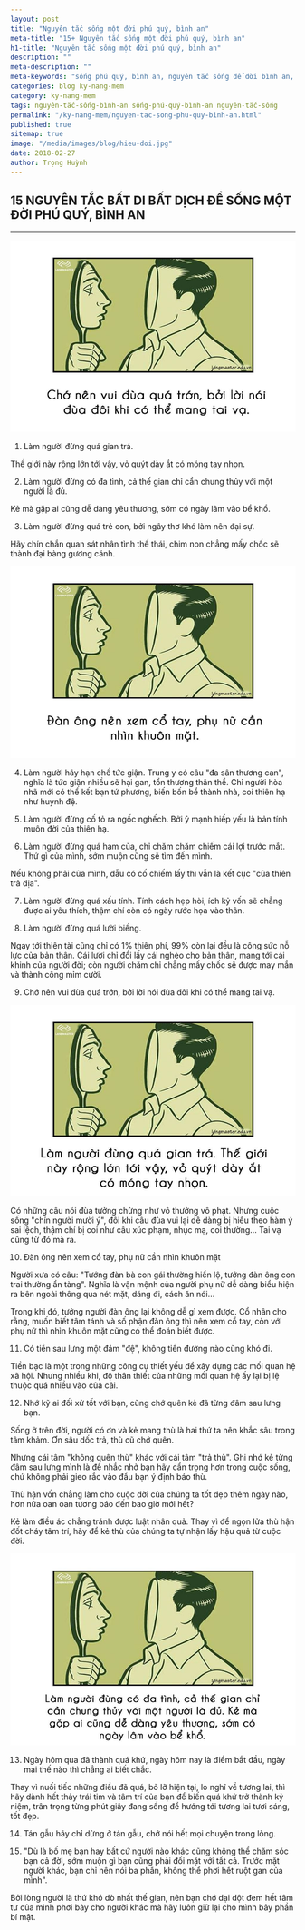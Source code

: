 ```yaml
---
layout: post
title: "Nguyên tắc sống một đời phú quý, bình an"
meta-title: "15+ Nguyên tắc sống một đời phú quý, bình an"
h1-title: "Nguyên tắc sống một đời phú quý, bình an"
description: ""
meta-description: ""
meta-keywords: "sống phú quý, bình an, nguyên tắc sống để đời bình an, nguyên tắc sống được phú quý"
categories: blog ky-nang-mem
category: ky-nang-mem
tags: nguyên-tắc-sống-bình-an sống-phú-quý-bình-an nguyên-tắc-sống
permalink: "/ky-nang-mem/nguyen-tac-song-phu-quy-binh-an.html"
published: true
sitemap: true
image: "/media/images/blog/hieu-doi.jpg"
date: 2018-02-27
author: Trọng Huỳnh
---
```



## 15 NGUYÊN TẮC BẤT DI BẤT DỊCH ĐỂ SỐNG MỘT ĐỜI PHÚ QUÝ, BÌNH AN
---------------------------------

<img  src="/media/images/blog/14-nguyen-tac-song-binh-an-2.jpg" alt="nguyên tắc dạy con" class="image_fade responsive-img lazy">


1. Làm người đừng quá gian trá. 

Thế giới này rộng lớn tới vậy, vỏ quýt dày ắt có móng tay nhọn.

2. Làm người đừng có đa tình, cả thế gian chỉ cần chung thủy với một người là đủ. 

Kẻ mà gặp ai cũng dễ dàng yêu thương, sớm có ngày lâm vào bể khổ.

3. Làm người đừng quá trẻ con, bởi ngây thơ khó làm nên đại sự. 

Hãy chín chắn quan sát nhân tình thế thái, chim non chẳng mấy chốc sẽ thành đại bàng gương cánh.

<img  src="/media/images/blog/14-nguyen-tac-song-binh-an-3.jpg" alt="nguyên tắc dạy con" class="image_fade responsive-img lazy">

4. Làm người hãy hạn chế tức giận. Trung y có câu "đa sân thương can", nghĩa là tức giận nhiều sẽ hại gan, tổn thương thân thể. Chỉ người hòa nhã mới có thể kết bạn tứ phương, biến bốn bể thành nhà, coi thiên hạ như huynh đệ.

5. Làm người đừng cố tỏ ra ngốc nghếch. Bởi ỷ mạnh hiếp yếu là bản tính muôn đời của thiên hạ.

6. Làm người đừng quá ham của, chỉ chăm chăm chiếm cái lợi trước mắt. Thứ gì của mình, sớm muộn cũng sẽ tìm đến mình. 

Nếu không phải của mình, dẫu có cố chiếm lấy thì vẫn là kết cục "của thiên trả địa".

7. Làm người đừng quá xấu tính. Tính cách hẹp hòi, ích kỷ vốn sẽ chẳng được ai yêu thích, thậm chí còn có ngày rước họa vào thân.

8. Làm người đừng quá lười biếng.

Ngay tới thiên tài cũng chỉ có 1% thiên phí, 99% còn lại đều là công sức nỗ lực của bản thân. Cái lười chỉ đổi lấy cái nghèo cho bản thân, mang tới cái khinh của người đời; còn người chăm chỉ chẳng mấy chốc sẽ được may mắn và thành công mỉm cười.

9. Chớ nên vui đùa quá trớn, bởi lời nói đùa đôi khi có thể mang tai vạ.

<img  src="/media/images/blog/14-nguyen-tac-song-binh-an-4.jpg" alt="nguyên tắc dạy con" class="image_fade responsive-img lazy">

Có những câu nói đùa tưởng chừng như vô thưởng vô phạt. Nhưng cuộc sống "chín người mười ý", đôi khi câu đùa vui lại dễ dàng bị hiểu theo hàm ý sai lệch, thậm chí bị coi như câu xúc phạm, nhục mạ, coi thường… Tai vạ cũng từ đó mà ra.

10. Đàn ông nên xem cổ tay, phụ nữ cần nhìn khuôn mặt

Người xưa có câu: "Tướng đàn bà con gái thường hiển lộ, tướng đàn ông con trai thường ẩn tàng". Nghĩa là vận mệnh của người phụ nữ dễ dàng biểu hiện ra bên ngoài thông qua nét mặt, dáng đi, cách ăn nói…

Trong khi đó, tướng người đàn ông lại không dễ gì xem được. Cổ nhân cho rằng, muốn biết tâm tánh và số phận đàn ông thì nên xem cổ tay, còn với phụ nữ thì nhìn khuôn mặt cũng có thể đoán biết được.

11. Có tiền sau lưng một đám "đệ", không tiền đường nào cũng khó đi.

Tiền bạc là một trong những công cụ thiết yếu để xây dựng các mối quan hệ xã hội. Nhưng nhiều khi, độ thân thiết của những mối quan hệ ấy lại bị lệ thuộc quá nhiều vào của cải.

12. Nhớ kỹ ai đối xử tốt với bạn, cũng chớ quên kẻ đã từng đâm sau lưng bạn.

Sống ở trên đời, người có ơn và kẻ mang thù là hai thứ ta nên khắc sâu trong tâm khảm. Ơn sâu dốc trả, thù cũ chớ quên.

Nhưng cái tâm "không quên thù" khác với cái tâm "trả thù". Ghi nhớ kẻ từng đâm sau lưng mình là để nhắc nhở bạn hãy cẩn trọng hơn trong cuộc sống, chứ không phải gieo rắc vào đầu bạn ý định báo thù.

Thù hận vốn chẳng làm cho cuộc đời của chúng ta tốt đẹp thêm ngày nào, hơn nữa oan oan tương báo đến bao giờ mới hết?

Kẻ làm điều ác chẳng tránh được luật nhân quả. Thay vì để ngọn lửa thù hận đốt cháy tâm trí, hãy để kẻ thù của chúng ta tự nhận lấy hậu quả từ cuộc đời.

<img  src="/media/images/blog/14-nguyen-tac-song-binh-an-5.jpg" alt="nguyên tắc dạy con" class="image_fade responsive-img lazy">

13. Ngày hôm qua đã thành quá khứ, ngày hôm nay là điểm bắt đầu, ngày mai thế nào thì chẳng ai biết chắc.

Thay vì nuối tiếc những điều đã quá, bỏ lỡ hiện tại, lo nghĩ về tương lai, thì hãy dành hết thảy trái tim và tâm trí của bạn để biến quá khứ trở thành kỷ niệm, trân trọng từng phút giây đang sống để hướng tới tương lai tươi sáng, tốt đẹp.

14. Tán gẫu hãy chỉ dừng ở tán gẫu, chớ nói hết mọi chuyện trong lòng.

15. "Dù là bố mẹ bạn hay bất cứ người nào khác cũng không thể chăm sóc bạn cả đời, sớm muộn gì bạn cũng phải đối mặt với tất cả. Trước mặt người khác, bạn chỉ nên nói ba phần, không thể phơi hết ruột gan của mình".

Bởi lòng người là thứ khó dò nhất thế gian, nên bạn chớ dại dột đem hết tâm tư của mình phơi bày cho người khác mà hãy luôn giữ lại cho mình bảy phần bí mật.